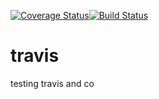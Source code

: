 [![Coverage Status](https://coveralls.io/repos/github/victor-nach/travis/badge.svg?branch=ft-setup-dev-environment)](https://coveralls.io/github/victor-nach/travis?branch=ft-setup-dev-environment)[![Build Status](https://travis-ci.com/victor-nach/travis.svg?branch=develop)](https://travis-ci.com/victor-nach/travis)
# travis
testing travis and co
